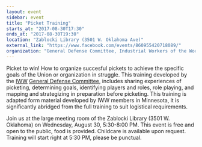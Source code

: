 ```yaml
---
layout: event
sidebar: event
title: "Picket Training"
starts_at: "2017-08-30T17:30"
ends_at: "2017-08-30T19:30"
location: "Zablocki Library (3501 W. Oklahoma Ave)"
external_link: "https://www.facebook.com/events/860955420718089/"
organization: "General Defense Committee, Industrial Workers of the World"
---
```


Picket to win! How to organize succesful pickets to achieve the specific goals of the Union or organization in struggle. This training developed by the [IWW](https://www.facebook.com/milwaukeeiww/) [General Defense Committee](https://www.facebook.com/mkeGDC/), includes sharing experiences of picketing, determining goals, identifying players and roles, role playing, and mapping and strategizing in preparation before picketing. This training is adapted form material developed by IWW members in Minnesota, it is significantly abridged from the full training to suit logistical requirements. 

Join us at the large meeting room of the Zablocki Library (3501 W. Oklahoma) on Wednesday, August 30, 5:30-8:00 PM. This event is free and open to the public, food is provided. Childcare is available upon request. Training will start right at 5:30 PM, please be punctual.
